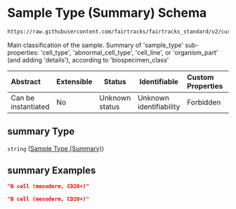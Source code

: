 # Sample Type (Summary) Schema

```txt
https://raw.githubusercontent.com/fairtracks/fairtracks_standard/v2/current/json/schema/fairtracks_sample.schema.json#/properties/sample_type/properties/summary
```

Main classification of the sample. Summary of 'sample_type' sub-properties: 'cell_type', 'abnormal_cell_type', 'cell_line', or 'organism_part' (and adding 'details'), according to 'biospecimen_class'


| Abstract            | Extensible | Status         | Identifiable            | Custom Properties | Additional Properties | Access Restrictions | Defined In                                                                                             |
| :------------------ | ---------- | -------------- | ----------------------- | :---------------- | --------------------- | ------------------- | ------------------------------------------------------------------------------------------------------ |
| Can be instantiated | No         | Unknown status | Unknown identifiability | Forbidden         | Allowed               | none                | [fairtracks_sample.schema.json\*](../json/schema/fairtracks_sample.schema.json "open original schema") |

## summary Type

`string` ([Sample Type (Summary)](fairtracks_sample-properties-sample-type-properties-sample-type-summary.md))

## summary Examples

```json
"B cell (mesoderm, CD20+)"
```

```json
"B cell (mesoderm, CD20+)"
```
